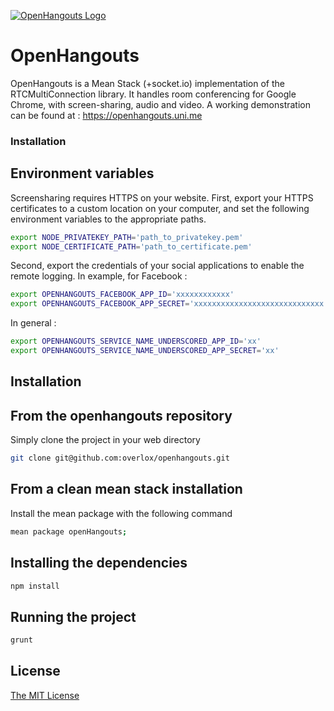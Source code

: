 [![OpenHangouts Logo](https://openhangouts.uni.me/system/assets/img/logo.png)](http://openhangouts.uni.me/)

# OpenHangouts

OpenHangouts is a Mean Stack (+socket.io) implementation of the RTCMultiConnection library.
It handles room conferencing for Google Chrome, with screen-sharing, audio and video.
A working demonstration can be found at :
    https://openhangouts.uni.me

### Installation

Environment variables
-------------

Screensharing requires HTTPS on your website.
First, export your HTTPS certificates to a custom location on your computer, and set the following environment variables to the appropriate paths.

```sh
export NODE_PRIVATEKEY_PATH='path_to_privatekey.pem'
export NODE_CERTIFICATE_PATH='path_to_certificate.pem'
```

Second, export the credentials of your social applications to enable the remote logging.
In example, for Facebook :

```sh
export OPENHANGOUTS_FACEBOOK_APP_ID='xxxxxxxxxxxx'
export OPENHANGOUTS_FACEBOOK_APP_SECRET='xxxxxxxxxxxxxxxxxxxxxxxxxxxxx'
```

In general :

```sh
export OPENHANGOUTS_SERVICE_NAME_UNDERSCORED_APP_ID='xx'
export OPENHANGOUTS_SERVICE_NAME_UNDERSCORED_APP_SECRET='xx'
```


Installation
-------------

From the openhangouts repository
------------
Simply clone the project in your web directory

```sh
git clone git@github.com:overlox/openhangouts.git
```

From a clean mean stack installation
------------
Install the mean package with the following command

```sh
mean package openHangouts;
```


Installing the dependencies
-------------

```sh
npm install
```

Running the project
-------------

```sh
grunt
```

## License
[The MIT License](http://opensource.org/licenses/MIT)
